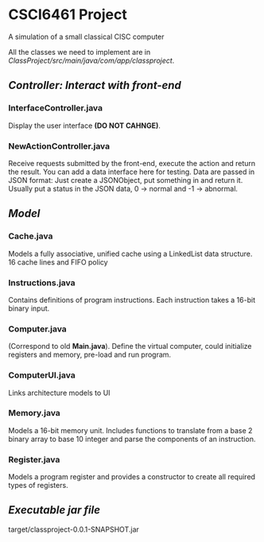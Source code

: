 # CSCI6461 Project
A simulation of a small classical CISC computer  

All the classes we need to implement are in *ClassProject/src/main/java/com/app/classproject*.

## *Controller: Interact with front-end*
### InterfaceController.java ###
Display the user interface **(DO NOT CAHNGE)**.  

### NewActionController.java ###
Receive requests submitted by the front-end, execute the action and return the result. You can add a data interface here for testing. Data are passed in JSON format: Just create a JSONObject, put something in and return it. Usually put a status in the JSON data, 0 → normal and -1 → abnormal.

## *Model*
### Cache.java ###
Models a fully associative, unified cache using a LinkedList data structure. 16 cache lines and FIFO policy

### Instructions.java ###
Contains definitions of program instructions. Each instruction takes a 16-bit binary input.  

### Computer.java ###
(Correspond to old **Main.java**). Define the virtual computer, could initialize registers and memory, pre-load and run program.

### ComputerUI.java ###
Links architecture models to UI

### Memory.java ###
Models a 16-bit memory unit. Includes functions to translate from a base 2 binary array to base 10 integer and parse the components of an instruction.  

### Register.java ###
Models a program register and provides a constructor to create all required types of registers.  

## *Executable jar file*
target/classproject-0.0.1-SNAPSHOT.jar
